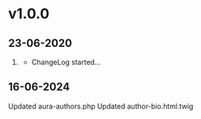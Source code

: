 # v1.0.0
##  23-06-2020

1. [](#new)
    * ChangeLog started...
##  16-06-2024

Updated aura-authors.php
Updated author-bio.html.twig
